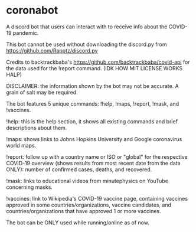 # coronabot
A discord bot that users can interact with to receive info about the COVID-19 pandemic.

This bot cannot be used without downloading the discord.py from https://github.com/Rapptz/discord.py

Credits to backtrackbaba's https://github.com/backtrackbaba/covid-api for the data used for the !report command. (IDK HOW MIT LICENSE WORKS HALP)

DISCLAIMER: the information shown by the bot may not be accurate. A grain of salt may be required.


The bot features 5 unique commands: !help, !maps, !report, !mask, and !vaccines.

  !help: this is the help section, it shows all existing commands and brief descriptions about them.
  
  !maps: shows links to Johns Hopkins University and Google coronavirus world maps.
  
  !report: follow up with a country name or ISO or "global" for the respective COVID-19 overview (shows results from most recent date from the data ONLY): number of confirmed                cases, deaths, and recovered.
  
  !mask: links to educational videos from minutephysics on YouTube concerning masks.
  
  !vaccines: link to Wikipedia's COVID-19 vaccine page, containing vaccines approved in some countries/organizations, vaccine candidates, and countries/organizations that have                  approved 1 or more vaccines.


The bot can be ONLY used while running/online as of now.
